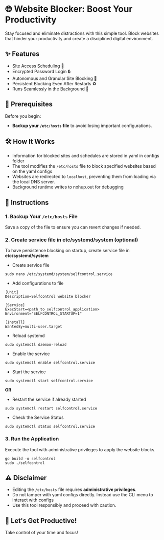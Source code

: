 # 🌐 Website Blocker: Boost Your Productivity

Stay focused and eliminate distractions with this simple tool. Block websites that hinder your productivity and create a disciplined digital environment.


## ✨ Features

-  Site Access Scheduling 📅
-  Encrypted Password Login 🔒
-  Autonomous and Granular Site Blocking 🛑
-  Persistent Blocking Even After Restarts ♻️
-  Runs Seamlessly in the Background 🚀


## 🚨 Prerequisites

Before you begin:

- **Backup your `/etc/hosts` file** to avoid losing important configurations.

## 🛠️ How It Works

- Information for blocked sites and schedules are stored in yaml in configs folder
- The tool modifies the `/etc/hosts` file to block specified websites based on the yaml configs
- Websites are redirected to `localhost`, preventing them from loading via the local DNS server.
- Background runtime writes to nohup.out for debugging 

## 📖 Instructions

### 1. Backup Your `/etc/hosts` File

Save a copy of the file to ensure you can revert changes if needed.

### 2. Create service file in etc/systemd/system (optional)

To have persistence blocking on startup, create service file in **etc/systemd/system**

- Create service file
```
sudo nano /etc/systemd/system/selfcontrol.service
```
- Add configurations to file
```
[Unit]
Description=Selfcontrol website blocker

[Service]
ExecStart=<path_to_selfcontrol_application>
Environment="SELFCONTROL_STARTUP=1"

[Install]
WantedBy=multi-user.target
```

- Reload systemd

```
sudo systemctl daemon-reload
```

- Enable the service
  
```
sudo systemctl enable selfcontrol.service
```

- Start the service

```
sudo systemctl start selfcontrol.service
```
**OR**

- Restart the service if already started
```
sudo systemctl restart selfcontrol.service
```

- Check the Service Status
```
sudo systemctl status selfcontrol.service
```
### 3. Run the Application

Execute the tool with administrative privileges to apply the website blocks.

```
go build -o selfcontrol
sudo ./selfcontrol
```

## ⚠️ Disclaimer

- Editing the `/etc/hosts` file requires **administrative privileges**.
- Do not tamper with yaml configs directly. Instead use the CLI menu to interact with configs
- Use this tool responsibly and proceed with caution.

## 🚀 Let's Get Productive!

Take control of your time and focus!
